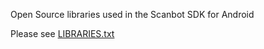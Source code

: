 Open Source libraries used in the Scanbot SDK for Android

Please see [LIBRARIES.txt](https://github.com/doo/Scanbot-SDK-Examples/blob/master/LIBRARIES.txt)